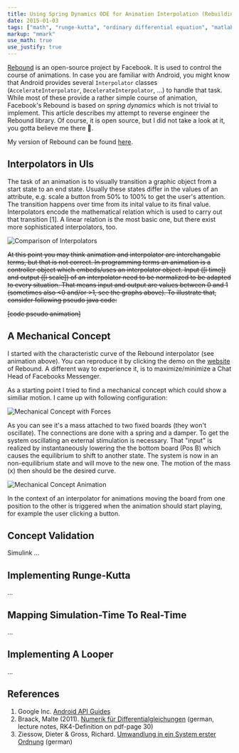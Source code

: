 ```yaml
---
title: Using Spring Dynamics ODE for Animation Interpolation (Rebuilding Facebook Rebound)
date: 2015-01-03
tags: ["math", "runge-kutta", "ordinary differential equation", "matlab"]
markup: "mmark"
use_math: true
use_justify: true
---
```



[Rebound](http://facebook.github.io/rebound/) is an open-source project by Facebook. It is used to control the course of animations. In case you are familiar with Android, you might know that Android provides several `Interpolator` classes (`AccelerateInterpolator`, `DecelerateInterpolator`, ...) to handle that task. While most of these provide a rather simple course of animation, Facebook's Rebound is based on _spring dynamics_ which is not trivial to implement. This article describes my attempt to reverse engineer the Rebound library. Of course, it is open source, but I did not take a look at it, you gotta believe me there :grimacing:.

My version of Rebound can be found [here](https://github.com/osanj/spring-interpolator).



## Interpolators in UIs


The task of an animation is to visually transition a graphic object from a start state to an end state. Usually these states differ in the values of an attribute, e.g. scale a button from 50% to 100% to get the user's attention. The transition happens over time from its inital value to its final value. Interpolators encode the mathematical relation which is used to carry out that transition [1]. A linear relation is the most basic one, but there exist more sophisticated interpolators, too.


![Comparison of Interpolators](/data/spring-dynamics-interpolation/interpolators-comparison.gif)

~~At this point you may think animation and interpolator are interchangable terms, but that is not correct. In programming terms an animation is a controller object which embeds/uses an interpolator object. Input ([i time]) and output ([i scale]) of an interpolator need to be normalized to be adapted to every situation. That means input and output are values between 0 and 1 (sometimes also <0 and/or >1, see the graphs above). To illustrate that, consider following pseudo java code:~~

~~[code pseudo animation]~~



## A Mechanical Concept

I started with the characteristic curve of the Rebound interpolator (see animation above). You can reproduce it by clicking the demo on the [website](http://facebook.github.io/rebound/") of Rebound. A different way to experience it, is to maximize/minimize a Chat Head of Facebooks Messenger.

As a starting point I tried to find a mechanical concept which could show a similiar motion. I came up with following configuration:

![Mechanical Concept with Forces](/data/spring-dynamics-interpolation/mech-concept-labelled.png)

As you can see it's a mass attached to two fixed boards (they won't oscillate). The connections are done with a spring and a damper. To get the system oscillating an external stimulation is necessary. That "input" is realized by instantaneously lowering the the bottom board (Pos B) which causes the equilibrium to shift to another state. The system is now in an non-equilibrium state and will move to the new one. The motion of the mass (x) then should be the desired curve.

![Mechanical Concept Animation](/data/spring-dynamics-interpolation/mech-concept-animation.gif)

In the context of an interpolator for animations moving the board from one position to the other is triggered when the animation should start playing, for example the user clicking a button.



## Concept Validation

Simulink ...



## Implementing Runge-Kutta

...


## Mapping Simulation-Time To Real-Time

...


## Implementing A Looper

...







## References

1. Google Inc. [Android API Guides](http://developer.android.com/guide/topics/resources/animation-resource.html#Interpolators)
2. Braack, Malte (2011). [Numerik für Differentialgleichungen](/data/spring-dynamics-interpolation/lecture_notes_uni_kiel_ode.pdf) (german, lecture notes, RK4-Definition on pdf-page 30)
3. Ziessow, Dieter & Gross, Richard. [Umwandlung in ein System erster Ordnung](http://www.chemgapedia.de/vsengine/vlu/vsc/de/ma/1/mc/ma_13/ma_13_02/ma_13_02_11.vlu/Page/vsc/de/ma/1/mc/ma_13/ma_13_02/ma_13_02_31.vscml.html) (german)
